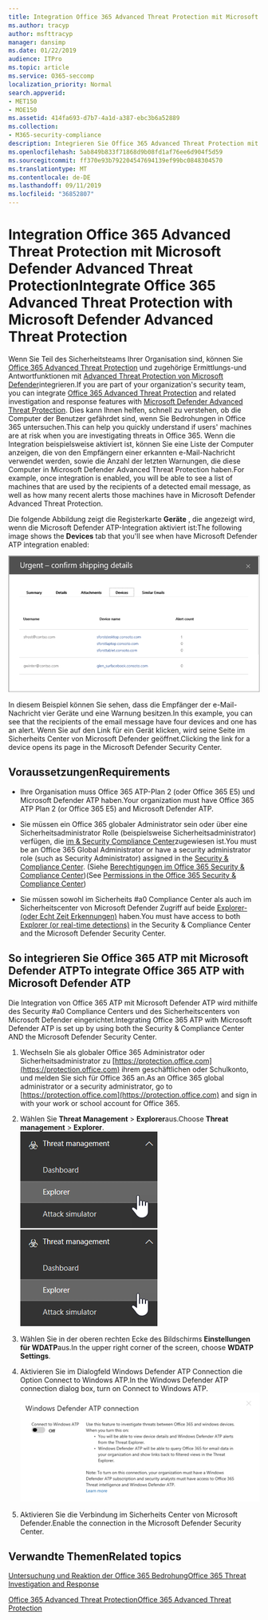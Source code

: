 ```yaml
---
title: Integration Office 365 Advanced Threat Protection mit Microsoft Defender Advanced Threat Protection
ms.author: tracyp
author: msfttracyp
manager: dansimp
ms.date: 01/22/2019
audience: ITPro
ms.topic: article
ms.service: O365-seccomp
localization_priority: Normal
search.appverid:
- MET150
- MOE150
ms.assetid: 414fa693-d7b7-4a1d-a387-ebc3b6a52889
ms.collection:
- M365-security-compliance
description: Integrieren Sie Office 365 Advanced Threat Protection mit Microsoft Defender Advanced Threat Protection, um detaillierte Informationen zur Bedrohungs Verwaltung zu erhalten.
ms.openlocfilehash: 5ab849b833f71868d9b08fd1af76ee6d904f5d59
ms.sourcegitcommit: ff370e93b792204547694139ef99bc0848304570
ms.translationtype: MT
ms.contentlocale: de-DE
ms.lasthandoff: 09/11/2019
ms.locfileid: "36852807"
---
```

# <a name="integrate-office-365-advanced-threat-protection-with-microsoft-defender-advanced-threat-protection"></a><span data-ttu-id="a5d33-103">Integration Office 365 Advanced Threat Protection mit Microsoft Defender Advanced Threat Protection</span><span class="sxs-lookup"><span data-stu-id="a5d33-103">Integrate Office 365 Advanced Threat Protection with Microsoft Defender Advanced Threat Protection</span></span>

<span data-ttu-id="a5d33-104">Wenn Sie Teil des Sicherheitsteams Ihrer Organisation sind, können Sie [Office 365 Advanced Threat Protection](office-365-atp.md) und zugehörige Ermittlungs-und Antwortfunktionen mit [Advanced Threat Protection von Microsoft Defender](https://docs.microsoft.com/windows/security/threat-protection/microsoft-defender-atp/microsoft-defender-advanced-threat-protection)integrieren.</span><span class="sxs-lookup"><span data-stu-id="a5d33-104">If you are part of your organization's security team, you can integrate [Office 365 Advanced Threat Protection](office-365-atp.md) and related investigation and response features with [Microsoft Defender Advanced Threat Protection](https://docs.microsoft.com/windows/security/threat-protection/microsoft-defender-atp/microsoft-defender-advanced-threat-protection).</span></span> <span data-ttu-id="a5d33-105">Dies kann Ihnen helfen, schnell zu verstehen, ob die Computer der Benutzer gefährdet sind, wenn Sie Bedrohungen in Office 365 untersuchen.</span><span class="sxs-lookup"><span data-stu-id="a5d33-105">This can help you quickly understand if users' machines are at risk when you are investigating threats in Office 365.</span></span> <span data-ttu-id="a5d33-106">Wenn die Integration beispielsweise aktiviert ist, können Sie eine Liste der Computer anzeigen, die von den Empfängern einer erkannten e-Mail-Nachricht verwendet werden, sowie die Anzahl der letzten Warnungen, die diese Computer in Microsoft Defender Advanced Threat Protection haben.</span><span class="sxs-lookup"><span data-stu-id="a5d33-106">For example, once integration is enabled, you will be able to see a list of machines that are used by the recipients of a detected email message, as well as how many recent alerts those machines have in Microsoft Defender Advanced Threat Protection.</span></span>
  
<span data-ttu-id="a5d33-107">Die folgende Abbildung zeigt die Registerkarte **Geräte** , die angezeigt wird, wenn die Microsoft Defender ATP-Integration aktiviert ist:</span><span class="sxs-lookup"><span data-stu-id="a5d33-107">The following image shows the **Devices** tab that you'll see when have Microsoft Defender ATP integration enabled:</span></span>
  
![Wenn Microsoft Defender ATP aktiviert ist, können Sie eine Liste der Computer mit Warnungen anzeigen.](media/fec928ea-8f0c-44d7-80b9-a2e0a8cd4e89.PNG)
  
<span data-ttu-id="a5d33-109">In diesem Beispiel können Sie sehen, dass die Empfänger der e-Mail-Nachricht vier Geräte und eine Warnung besitzen.</span><span class="sxs-lookup"><span data-stu-id="a5d33-109">In this example, you can see that the recipients of the email message have four devices and one has an alert.</span></span> <span data-ttu-id="a5d33-110">Wenn Sie auf den Link für ein Gerät klicken, wird seine Seite im Sicherheits Center von Microsoft Defender geöffnet.</span><span class="sxs-lookup"><span data-stu-id="a5d33-110">Clicking the link for a device opens its page in the Microsoft Defender Security Center.</span></span>
  
## <a name="requirements"></a><span data-ttu-id="a5d33-111">Voraussetzungen</span><span class="sxs-lookup"><span data-stu-id="a5d33-111">Requirements</span></span>

- <span data-ttu-id="a5d33-112">Ihre Organisation muss Office 365 ATP-Plan 2 (oder Office 365 E5) und Microsoft Defender ATP haben.</span><span class="sxs-lookup"><span data-stu-id="a5d33-112">Your organization must have Office 365 ATP Plan 2 (or Office 365 E5) and Microsoft Defender ATP.</span></span>
    
- <span data-ttu-id="a5d33-113">Sie müssen ein Office 365 globaler Administrator sein oder über eine Sicherheitsadministrator Rolle (beispielsweise Sicherheitsadministrator) verfügen, die [im &amp; Security Compliance Center](https://protection.office.com)zugewiesen ist.</span><span class="sxs-lookup"><span data-stu-id="a5d33-113">You must be an Office 365 Global Administrator or have a security administrator role (such as Security Administrator) assigned in the [Security &amp; Compliance Center](https://protection.office.com).</span></span> <span data-ttu-id="a5d33-114">(Siehe [Berechtigungen im Office 365 Security &amp; Compliance Center](permissions-in-the-security-and-compliance-center.md))</span><span class="sxs-lookup"><span data-stu-id="a5d33-114">(See [Permissions in the Office 365 Security &amp; Compliance Center](permissions-in-the-security-and-compliance-center.md))</span></span>
    
- <span data-ttu-id="a5d33-115">Sie müssen sowohl im Sicherheits #a0 Compliance Center als auch im Sicherheitscenter von Microsoft Defender Zugriff auf beide [Explorer-(oder Echt Zeit Erkennungen)](threat-explorer.md) haben.</span><span class="sxs-lookup"><span data-stu-id="a5d33-115">You must have access to both [Explorer (or real-time detections)](threat-explorer.md) in the Security & Compliance Center and the Microsoft Defender Security Center.</span></span>
    
## <a name="to-integrate-office-365-atp-with-microsoft-defender-atp"></a><span data-ttu-id="a5d33-116">So integrieren Sie Office 365 ATP mit Microsoft Defender ATP</span><span class="sxs-lookup"><span data-stu-id="a5d33-116">To integrate Office 365 ATP with Microsoft Defender ATP</span></span>

<span data-ttu-id="a5d33-117">Die Integration von Office 365 ATP mit Microsoft Defender ATP wird mithilfe des Security #a0 Compliance Centers und des Sicherheitscenters von Microsoft Defender eingerichtet.</span><span class="sxs-lookup"><span data-stu-id="a5d33-117">Integrating Office 365 ATP with Microsoft Defender ATP is set up by using both the Security & Compliance Center AND the Microsoft Defender Security Center.</span></span>
  
1. <span data-ttu-id="a5d33-118">Wechseln Sie als globaler Office 365 Administrator oder Sicherheitsadministrator zu [https://protection.office.com](https://protection.office.com) ihrem geschäftlichen oder Schulkonto, und melden Sie sich für Office 365 an.</span><span class="sxs-lookup"><span data-stu-id="a5d33-118">As an Office 365 global administrator or a security administrator, go to [https://protection.office.com](https://protection.office.com) and sign in with your work or school account for Office 365.</span></span>
    
2. <span data-ttu-id="a5d33-119">Wählen Sie **Threat Management** \> **Explorer**aus.</span><span class="sxs-lookup"><span data-stu-id="a5d33-119">Choose **Threat management** \> **Explorer**.</span></span><br><span data-ttu-id="a5d33-120">![Explorer im Menü "Threat Management"](media/ThreatMgmt-Explorer-nav.png)</span><span class="sxs-lookup"><span data-stu-id="a5d33-120">![Explorer in Threat Management menu](media/ThreatMgmt-Explorer-nav.png)</span></span><br>
    
3. <span data-ttu-id="a5d33-121">Wählen Sie in der oberen rechten Ecke des Bildschirms **Einstellungen für WDATP**aus.</span><span class="sxs-lookup"><span data-stu-id="a5d33-121">In the upper right corner of the screen, choose **WDATP Settings**.</span></span>
    
4. <span data-ttu-id="a5d33-122">Aktivieren Sie im Dialogfeld Windows Defender ATP Connection die Option Connect to Windows ATP.</span><span class="sxs-lookup"><span data-stu-id="a5d33-122">In the Windows Defender ATP connection dialog box, turn on Connect to Windows ATP.</span></span><br>![Microsoft Defender ATP-Verbindung](media/Explorer-WDATPConnection-dialog.png)<br>
    
5. <span data-ttu-id="a5d33-124">Aktivieren Sie die Verbindung im Sicherheits Center von Microsoft Defender.</span><span class="sxs-lookup"><span data-stu-id="a5d33-124">Enable the connection in the Microsoft Defender Security Center.</span></span>

  
## <a name="related-topics"></a><span data-ttu-id="a5d33-125">Verwandte Themen</span><span class="sxs-lookup"><span data-stu-id="a5d33-125">Related topics</span></span>

[<span data-ttu-id="a5d33-126">Untersuchung und Reaktion der Office 365 Bedrohung</span><span class="sxs-lookup"><span data-stu-id="a5d33-126">Office 365 Threat Investigation and Response</span></span>](office-365-ti.md)
  
[<span data-ttu-id="a5d33-127">Office 365 Advanced Threat Protection</span><span class="sxs-lookup"><span data-stu-id="a5d33-127">Office 365 Advanced Threat Protection</span></span>](office-365-atp.md)
  


